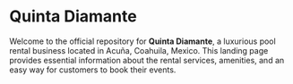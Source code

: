 # Quinta Diamante

Welcome to the official repository for **Quinta Diamante**, a luxurious pool rental business located in Acuña, Coahuila, Mexico. This landing page provides essential information about the rental services, amenities, and an easy way for customers to book their events.

